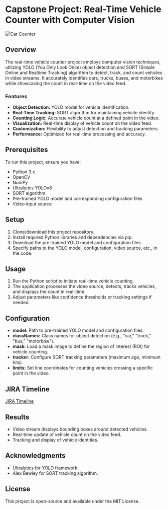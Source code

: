# Capstone Project: Real-Time Vehicle Counter with Computer Vision

![Car Counter](https://github.com/ansh-sharmaa/Car-Counter/assets/126788870/8ed6b35c-2802-4854-8f7b-6747f156d95e)

## Overview

The real-time vehicle counter project employs computer vision techniques, utilizing YOLO (You Only Look Once) object detection and SORT (Simple Online and Realtime Tracking) algorithm to detect, track, and count vehicles in video streams. It accurately identifies cars, trucks, buses, and motorbikes while showcasing the count in real-time on the video feed.

### Features

- **Object Detection:** YOLO model for vehicle identification.
- **Real-Time Tracking:** SORT algorithm for maintaining vehicle identity.
- **Counting Logic:** Accurate vehicle count at a defined point in the video.
- **Visualization:** Real-time display of vehicle count on the video feed.
- **Customization:** Flexibility to adjust detection and tracking parameters.
- **Performance:** Optimized for real-time processing and accuracy.

## Prerequisites

To run this project, ensure you have:

- Python 3.x
- OpenCV
- NumPy
- Ultralytics YOLOv8
- SORT algorithm
- Pre-trained YOLO model and corresponding configuration files
- Video input source

## Setup

1. Clone/download this project repository.
2. Install required Python libraries and dependencies via pip.
3. Download the pre-trained YOLO model and configuration files.
4. Specify paths to the YOLO model, configuration, video source, etc., in the code.

## Usage

1. Run the Python script to initiate real-time vehicle counting.
2. The application processes the video source, detects, tracks vehicles, and displays the count in real-time.
3. Adjust parameters like confidence thresholds or tracking settings if needed.

## Configuration

- **model:** Path to pre-trained YOLO model and configuration files.
- **classNames:** Class names for object detection (e.g., "car," "truck," "bus," "motorbike").
- **mask:** Load a mask image to define the region of interest (ROI) for vehicle counting.
- **tracker:** Configure SORT tracking parameters (maximum age, minimum hits).
- **limits:** Set line coordinates for counting vehicles crossing a specific point in the video.

## JIRA Timeline

[JIRA Timeline](https://adityamore.atlassian.net/jira/software/projects/OBJ/boards/1/timeline)

## Results

- Video stream displays bounding boxes around detected vehicles.
- Real-time update of vehicle count on the video feed.
- Tracking and display of vehicle identities.

## Acknowledgments

- Ultralytics for YOLO framework.
- Alex Bewley for SORT tracking algorithm.

## License

This project is open-source and available under the MIT License.
